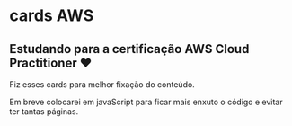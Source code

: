 # cards AWS

## Estudando para a certificação AWS Cloud Practitioner ❤️

Fiz esses cards para melhor fixação do conteúdo.

Em breve colocarei em javaScript para ficar mais enxuto o código e evitar ter tantas páginas.
